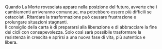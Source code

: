 Quando La Morte rovesciata appare nella posizione del futuro, avverte che i cambiamenti arriveranno comunque, ma potrebbero essere più difficili se ostacolati. Ritardare la trasformazione può causare frustrazione e prolungare situazioni stagnanti.  
Il consiglio della carta è di prepararsi alla liberazione e di abbracciare la fine dei cicli con consapevolezza. Solo così sarà possibile trasformare la resistenza in crescita e aprirsi a una nuova fase di vita, più autentica e libera.
